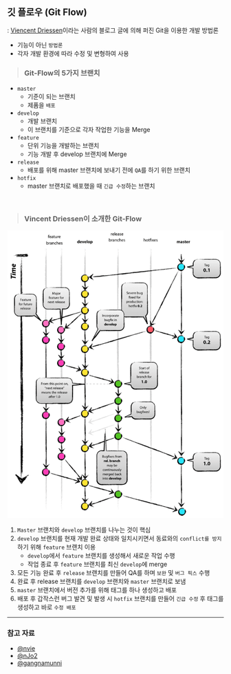 ## 깃 플로우 (Git Flow)

: [Viencent Driessen](https://nvie.com/posts/a-successful-git-branching-model/)이라는 사람의 블로그 글에 의해 퍼진 Git을 이용한 개발 방법론

- 기능이 아닌 `방법론`
- 각자 개발 환경에 따라 수정 및 변형하여 사용

> ### Git-Flow의 5가지 브랜치

- `master`
  - 기준이 되는 브랜치
  - 제품을 `배포`
- `develop`
  - 개발 브랜치
  - 이 브랜치를 기준으로 각자 작업한 기능을 Merge
- `feature`
  - 단위 기능을 개발하는 브랜치
  - 기능 개발 후 develop 브랜치에 Merge
- `release`
  - 배포를 위해 master 브랜치에 보내기 전에 `QA`를 하기 위한 브랜치
- `hotfix`
  - master 브랜치로 배포했을 때 `긴급 수정`하는 브랜치

<br>

> ### Vincent Driessen이 소개한 Git-Flow

<p align=center>
    <img src='../../resources/git/gitFlow.png' width=600>
</p>

1. `Master` 브랜치와 `develop` 브랜치를 나누는 것이 핵심
2. `develop` 브랜치를 현재 개발 완료 상태와 일치시키면서 동료와의 `conflict를 방지`하기 위해 `feature` 브랜치 이용
   - `develop`에서 `feature` 브랜치를 생성해서 새로운 작업 수행
   - 작업 종료 후 `feature` 브랜치를 최신 `develop`에 merge
3. 모든 기능 완료 후 `release` 브랜치를 만들어 QA를 하며 `보완` 및 `버그 픽스` 수행
4. 완료 후 release 브랜치를 `develop` 브랜치와 `master` 브랜치로 보냄
5. `master` 브랜치에서 버전 추가를 위해 태그를 하나 생성하고 배포
6. 배포 후 갑작스런 버그 발견 및 발생 시 `hotfix` 브랜치를 만들어 `긴급 수정` 후 태그를 생성하고 바로 `수정 배포`

---

### 참고 자료

- [@nvie](https://nvie.com/posts/a-successful-git-branching-model/)
- [@nJo2](https://ux.stories.pe.kr/183)
- [@gangnamunni](https://blog.gangnamunni.com/post/understanding_git_flow/)
